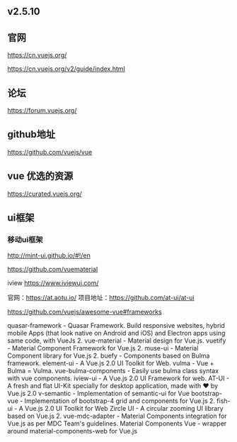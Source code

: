 ## v2.5.10
## 官网 
https://cn.vuejs.org/

https://cn.vuejs.org/v2/guide/index.html


## 论坛
https://forum.vuejs.org/  

## github地址
https://github.com/vuejs/vue

## vue 优选的资源
https://curated.vuejs.org/

## ui框架
### 移动ui框架
http://mint-ui.github.io/#!/en

https://github.com/vuematerial

iview
https://www.iviewui.com/

官网：https://at.aotu.io/
项目地址：https://github.com/at-ui/at-ui

  
https://github.com/vuejs/awesome-vue#frameworks


quasar-framework - Quasar Framework. Build responsive websites, hybrid mobile Apps (that look native on Android and iOS) and Electron apps using same code, with VueJs 2.
vue-material - Material design for Vue.js.
vuetify - Material Component Framework for Vue.js 2.
muse-ui - Material Component library for Vue.js 2.
buefy - Components based on Bulma framework.
element-ui - A Vue.js 2.0 UI Toolkit for Web.
vulma - Vue + Bulma = Vulma.
vue-bulma-components - Easily use bulma class syntax with vue components.
iview-ui - A Vue.js 2.0 UI Framework for web.
AT-UI - A fresh and flat UI-Kit specially for desktop application, made with ♥ by Vue.js 2.0
v-semantic - Implementation of semantic-ui for Vue
bootstrap-vue - Implementation of bootstrap-4 grid and components for Vue.js 2.
fish-ui - A Vue.js 2.0 UI Toolkit for Web
Zircle UI - A circular zooming UI library based on Vue.js 2.
vue-mdc-adapter - Material Components integration for Vue.js as per MDC Team's guidelines.
Material Components Vue - wrapper around material-components-web for Vue.js